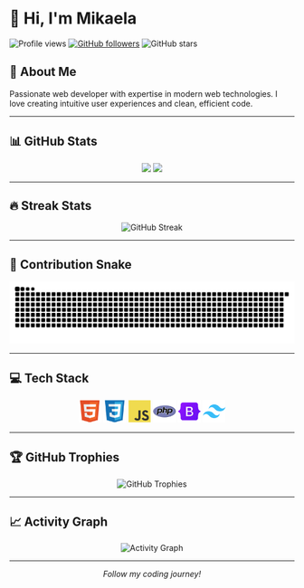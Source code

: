# 👋 Hi, I'm Mikaela

![Profile views](https://komarev.com/ghpvc/?username=Mikaelazzz&style=for-the-badge&color=brightgreen)
[![GitHub followers](https://img.shields.io/github/followers/Mikaelazzz?style=for-the-badge&color=blue)](https://github.com/Mikaelazzz)
![GitHub stars](https://img.shields.io/github/stars/Mikaelazzz?style=for-the-badge&color=yellow)
 
## 🚀 About Me 
Passionate web developer with expertise in modern web technologies. I love creating intuitive user experiences and clean, efficient code.

---

## 📊 GitHub Stats

<div align="center">
  <img height="180em" src="https://github-readme-stats.vercel.app/api?username=Mikaelazzz&show_icons=true&theme=synthwave&include_all_commits=true&count_private=true"/>
  <img height="180em" src="https://github-readme-stats.vercel.app/api/top-langs/?username=Mikaelazzz&layout=compact&theme=radical&langs_count=8"/>
</div> 

---

## 🔥 Streak Stats
<div align="center">
  <img src="https://github-readme-streak-stats.herokuapp.com/?user=Mikaelazzz&theme=radical&hide_border=true&locale=id&date_format=j%20M%5B%20Y%5D&fire=D20000&background=45%2CA10F0F%2C2E14C7&stroke=FFDF1B&border=EB0000&ring=D20000" alt="GitHub Streak" />
</div>

---

## 🐍 Contribution Snake
<div align="center">
  <img src="https://raw.githubusercontent.com/Mikaelazzz/Mikaelazzz/output/github-contribution-grid-snake-dark.svg?palette=github-dark" alt="Snake animation" />
</div>

---

## 💻 Tech Stack
<div align="center">
  <img src="https://raw.githubusercontent.com/devicons/devicon/master/icons/html5/html5-original.svg" alt="html5" width="40" height="40" />
  <img src="https://raw.githubusercontent.com/devicons/devicon/master/icons/css3/css3-original.svg" alt="css3" width="40" height="40" />
  <img src="https://raw.githubusercontent.com/devicons/devicon/master/icons/javascript/javascript-original.svg" alt="javascript" width="40" height="40" />
  <img src="https://raw.githubusercontent.com/devicons/devicon/master/icons/php/php-original.svg" alt="php" width="40" height="40" />
  <img src="https://raw.githubusercontent.com/devicons/devicon/master/icons/bootstrap/bootstrap-original.svg" alt="bootstrap" width="40" height="40" />
  <img src="https://raw.githubusercontent.com/devicons/devicon/master/icons/tailwindcss/tailwindcss-original.svg" alt="tailwindcss" width="40" height="40" />
</div>

---

## 🏆 GitHub Trophies
<div align="center">
  <img src="https://github-profile-trophy.vercel.app/?username=Mikaelazzz&theme=radical&no-frame=true&row=1&column=7" alt="GitHub Trophies" />
</div>

---

## 📈 Activity Graph
<div align="center">
  <img src="https://github-readme-activity-graph.vercel.app/graph?username=Mikaelazzz&theme=react-dark&hide_border=true" alt="Activity Graph" />
</div>

---

<div align="center">
  <i>Follow my coding journey!</i>
</div>

